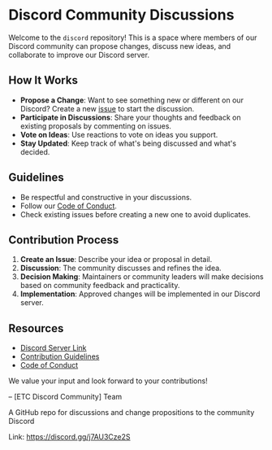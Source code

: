 # Discord Community Discussions

Welcome to the `discord` repository! This is a space where members of our Discord community can propose changes, discuss new ideas, and collaborate to improve our Discord server.

## How It Works
- **Propose a Change**: Want to see something new or different on our Discord? Create a new [issue](link-to-issues) to start the discussion.
- **Participate in Discussions**: Share your thoughts and feedback on existing proposals by commenting on issues.
- **Vote on Ideas**: Use reactions to vote on ideas you support.
- **Stay Updated**: Keep track of what's being discussed and what's decided.

## Guidelines
- Be respectful and constructive in your discussions.
- Follow our [Code of Conduct](link-to-code-of-conduct).
- Check existing issues before creating a new one to avoid duplicates.

## Contribution Process
1. **Create an Issue**: Describe your idea or proposal in detail.
2. **Discussion**: The community discusses and refines the idea.
3. **Decision Making**: Maintainers or community leaders will make decisions based on community feedback and practicality.
4. **Implementation**: Approved changes will be implemented in our Discord server.

## Resources
- [Discord Server Link](your-discord-link)
- [Contribution Guidelines](link-to-contribution-guidelines)
- [Code of Conduct](link-to-code-of-conduct)

We value your input and look forward to your contributions!

– [ETC Discord Community] Team

A GitHub repo for discussions and change propositions to the community Discord

Link: https://discord.gg/j7AU3Cze2S
